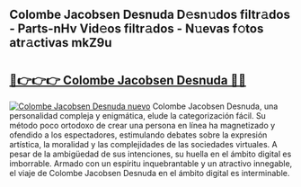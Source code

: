 ## Colombe Jacobsen Desnuda D𝚎sn𝚞dos filtr𝚊dos - Parts-nHv Vid𝚎os filtr𝚊dos - N𝚞evas f𝚘tos atr𝚊ctivas mkZ9u

# <h2><a href="http://mb9akz.tromn.icu/?c=Colombe+Jacobsen+Desnuda">🔗👉👉👉 Colombe Jacobsen Desnuda 🔗🔗</a></h2>

[![Colombe Jacobsen Desnuda nuevo](https://i.imgur.com/pEAQMta.gif)](http://mb9akz.tromn.icu/?c=Colombe+Jacobsen+Desnuda)
Colombe Jacobsen Desnuda, una personalidad compleja y enigmática, elude la categorización fácil. Su método poco ortodoxo de crear una persona en línea ha magnetizado y ofendido a los espectadores, estimulando debates sobre la expresión artística, la moralidad y las complejidades de las sociedades virtuales. A pesar de la ambigüedad de sus intenciones, su huella en el ámbito digital es imborrable. Armado con un espíritu inquebrantable y un atractivo innegable, el viaje de Colombe Jacobsen Desnuda en el ámbito digital es interminable.
